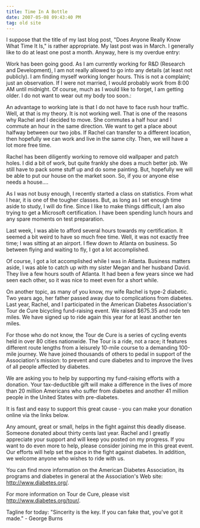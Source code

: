 ```yaml
---
title: Time In A Bottle
date: 2007-05-08 09:43:40 PM
tag: old site
---
```


I suppose that the title of my last blog post, "Does Anyone Really Know What Time It Is," is rather appropriate. My last post was in March. I generally like to do at least one post a month. Anyway, here is my overdue entry:

Work has been going good. As I am currently working for R&D (Research and Development), I am not really allowed to go into any details (at least not publicly). I am finding myself working longer hours. This is not a complaint; just an observation. If I were not married, I would probably work from 8:00 AM until midnight. Of course, much as I would like to forget, I am getting older. I do not want to wear out my body too soon.:

An advantage to working late is that I do not have to face rush hour traffic. Well, at that is my theory. It is not working well. That is one of the reasons why Rachel and I decided to move. She commutes a half hour and I commute an hour in the same direction. We want to get a place about halfway between our two jobs. If Rachel can transfer to a different location, then hopefully we can work and live in the same city. Then, we will have a lot more free time.

Rachel has been diligently working to remove old wallpaper and patch holes. I did a bit of work, but quite frankly she does a much better job. We still have to pack some stuff up and do some painting. But, hopefully we will be able to put our house on the market soon. So, if you or anyone else needs a house....

As I was not busy enough, I recently started a class on statistics. From what I hear, it is one of the tougher classes. But, as long as I set enough time aside to study, I will do fine. Since I like to make things difficult, I am also trying to get a Microsoft certification. I have been spending lunch hours and any spare moments on test preparation.

Last week, I was able to afford several hours towards my certification. It seemed a bit weird to have so much free time. Well, it was not exactly free time; I was sitting at an airport. I flew down to Atlanta on business. So between flying and waiting to fly, I got a lot accomplished.

Of course, I got a lot accomplished while I was in Atlanta. Business matters aside, I was able to catch up with my sister Megan and her husband David. They live a few hours south of Atlanta. It had been a few years since we had seen each other, so it was nice to meet even for a short while.

On another topic, as many of you know, my wife Rachel is type-2 diabetic. Two years ago, her father passed away due to complications from diabetes. Last year, Rachel, and I participated in the American Diabetes Association's Tour de Cure bicycling fund-raising event. We raised $675.35 and rode ten miles. We have signed up to ride again this year for at least another ten miles.

For those who do not know, the Tour de Cure is a series of cycling events held in over 80 cities nationwide. The Tour is a ride, not a race; it features different route lengths from a leisurely 10-mile course to a demanding 100-mile journey. We have joined thousands of others to pedal in support of the Association's mission: to prevent and cure diabetes and to improve the lives of all people affected by diabetes.

We are asking you to help by supporting my fund-raising efforts with a donation. Your tax-deductible gift will make a difference in the lives of more than 20 million Americans who suffer from diabetes and another 41 million people in the United States with pre-diabetes.

It is fast and easy to support this great cause - you can make your donation online via the links below.

Any amount, great or small, helps in the fight against this deadly disease. Someone donated about thirty cents last year. Rachel and I greatly appreciate your support and will keep you posted on my progress. If you want to do even more to help, please consider joining me in this great event. Our efforts will help set the pace in the fight against diabetes. In addition, we welcome anyone who wishes to ride with us.

You can find more information on the American Diabetes Association, its programs and diabetes in general at the Association's Web site: <http://www.diabetes.org/>.

For more information on Tour de Cure, please visit <http://www.diabetes.org/tour/>.

Tagline for today: "Sincerity is the key. If you can fake that, you've got it made." - George Burns
